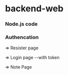 # backend-web

### Node.js code

### Authencation  


=> Resister page

=> Login page
      --with token

=> Note Page


